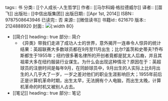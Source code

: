 tags:: 书
分类:: [[个人成长-人生哲学]]
作者:: [[马尔科姆·格拉德威尔]]
译者:: [[苗飞]]
出版社:: [[中信出版集团]]
出版日期:: [[Apr 1st, 2014]]
ISBN:: 9787508643946
已读完:: 否
来源:: [[微信读书]]
书籍id:: 621670
版本:: 2124888920
封面:: ![](https://weread-1258476243.file.myqcloud.com/weread/cover/46/YueWen_621670/s_YueWen_621670.jpg){:width 80}

- [[简介]]
  heading:: true
  部分:: 简介
	- 《异类》带我们走进了成功人士的世界，意外揭开一连串令人惊异的统计结果：英超联赛大多数球员都在9月至11月出生；比尔?盖茨和史蒂夫?乔布斯都生于1955年；纽约很多著名律所的开创者竟都是犹太人后裔，并且其祖辈大多在纽约服装行业谋生。为什么会出现这种情况？原因在于：英超球员的注册时间是每年9月，在同龄球员中，9月出生的人实际上比8月出生的人几乎大了一岁，一岁之差对他们的职业生涯影响巨大；1955年前后正是计算机革命时期，出生太早，无法拥有个人电脑，而出生太晚，计算机革命的时机又被别人占去。
- [[笔记]]
  heading:: true
  部分:: 笔记